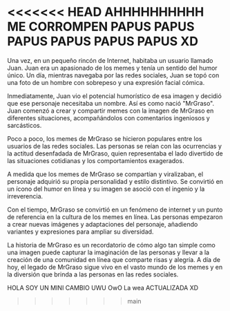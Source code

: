 <<<<<<< HEAD
AHHHHHHHHHH ME CORROMPEN PAPUS PAPUS PAPUS PAPUS PAPUS PAPUS XD
=======
Una vez, en un pequeño rincón de Internet, habitaba un usuario llamado Juan. Juan era un apasionado de los memes y tenía un sentido del humor único. Un día, mientras navegaba por las redes sociales, Juan se topó con una foto de un hombre con sobrepeso y una expresión facial cómica.

Inmediatamente, Juan vio el potencial humorístico de esa imagen y decidió que ese personaje necesitaba un nombre. Así es como nació "MrGraso". Juan comenzó a crear y compartir memes con la imagen de MrGraso en diferentes situaciones, acompañándolos con comentarios ingeniosos y sarcásticos.

Poco a poco, los memes de MrGraso se hicieron populares entre los usuarios de las redes sociales. Las personas se reían con las ocurrencias y la actitud desenfadada de MrGraso, quien representaba el lado divertido de las situaciones cotidianas y los comportamientos exagerados.

A medida que los memes de MrGraso se compartían y viralizaban, el personaje adquirió su propia personalidad y estilo distintivo. Se convirtió en un ícono del humor en línea y su imagen se asoció con el ingenio y la irreverencia.

Con el tiempo, MrGraso se convirtió en un fenómeno de internet y un punto de referencia en la cultura de los memes en línea. Las personas empezaron a crear nuevas imágenes y adaptaciones del personaje, añadiendo variantes y expresiones para ampliar su diversidad.

La historia de MrGraso es un recordatorio de cómo algo tan simple como una imagen puede capturar la imaginación de las personas y llevar a la creación de una comunidad en línea que comparte risas y alegría. A día de hoy, el legado de MrGraso sigue vivo en el vasto mundo de los memes y en la diversión que brinda a las personas en las redes sociales.

HOLA SOY UN MINI CAMBIO UWU
OwO
La wea ACTUALIZADA XD
>>>>>>> main
